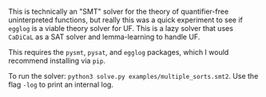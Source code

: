 This is technically an "SMT" solver for the theory of quantifier-free uninterpreted functions, but really this was a quick experiment to see if `egglog` is a viable theory solver for UF. This is a lazy solver that uses `CaDiCaL` as a SAT solver and lemma-learning to handle UF.

This requires the `pysmt`, `pysat`, and `egglog` packages, which I would recommend installing via `pip`.

To run the solver: `python3 solve.py examples/multiple_sorts.smt2`. Use the flag `-log` to print an internal log.